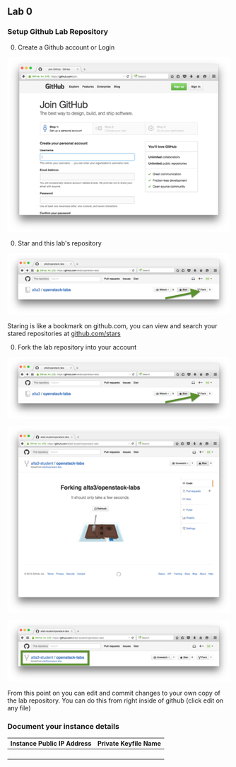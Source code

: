 ## Lab 0

### Setup Github Lab Repository

0. Create a Github account or Login

  ![Create an account](img/github-create.png)
    

0. Star and this lab's repository
  
  ![Star this repository](img/github-star.png)
  
  Staring is like a bookmark on github.com,  you can view and search your stared repositories at [github.com/stars](github.com/stars)

0. Fork the lab repository into your account

  ![Fork this repository](img/github-fork1.png)

  ![Fork this repository](img/github-fork2.png)

  ![Fork this repository](img/github-fork3.png)

  From this point on you can edit and commit changes to your own copy of the lab repository.  You can do this from right inside of github (click edit on any file)

### Document your instance details

| Instance Public IP Address | Private Keyfile Name | 
|----------------------------|----------------------|
|            &nbsp;          |         &nbsp;       |
